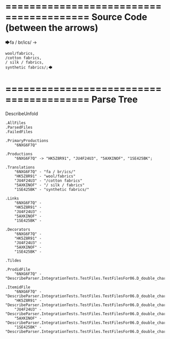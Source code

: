 ========================================
Source Code (between the arrows)
========================================

🡆fa / br/ics/ ->

    wool/fabrics,
    /cotton fabrics,
    / silk / fabrics,
    synthetic fabrics/;🡄

========================================
Parse Tree
========================================
DescribeUnfold

    .AllFiles
    .ParsedFiles
    .FailedFiles

    .PrimaryProductions
        "6NXG6F7Q" 

    .Productions
        "6NXG6F7Q" -> "HK5Z8R91", "JU4F24U3", "5AXKINOF", "1SE425BK";

    .Translations
        "6NXG6F7Q" - "fa / br/ics/"
        "HK5Z8R91" - "wool/fabrics"
        "JU4F24U3" - "/cotton fabrics"
        "5AXKINOF" - "/ silk / fabrics"
        "1SE425BK" - "synthetic fabrics/"

    .Links
        "6NXG6F7Q" - 
        "HK5Z8R91" - 
        "JU4F24U3" - 
        "5AXKINOF" - 
        "1SE425BK" - 

    .Decorators
        "6NXG6F7Q" - 
        "HK5Z8R91" - 
        "JU4F24U3" - 
        "5AXKINOF" - 
        "1SE425BK" - 

    .Tildes

    .ProdidFile
        "6NXG6F7Q" - "DescribeParser.IntegrationTests.TestFiles.TestFilesFor06.D_double_characters2.ds"

    .ItemidFile
        "6NXG6F7Q" - "DescribeParser.IntegrationTests.TestFiles.TestFilesFor06.D_double_characters2.ds"
        "HK5Z8R91" - "DescribeParser.IntegrationTests.TestFiles.TestFilesFor06.D_double_characters2.ds"
        "JU4F24U3" - "DescribeParser.IntegrationTests.TestFiles.TestFilesFor06.D_double_characters2.ds"
        "5AXKINOF" - "DescribeParser.IntegrationTests.TestFiles.TestFilesFor06.D_double_characters2.ds"
        "1SE425BK" - "DescribeParser.IntegrationTests.TestFiles.TestFilesFor06.D_double_characters2.ds"

